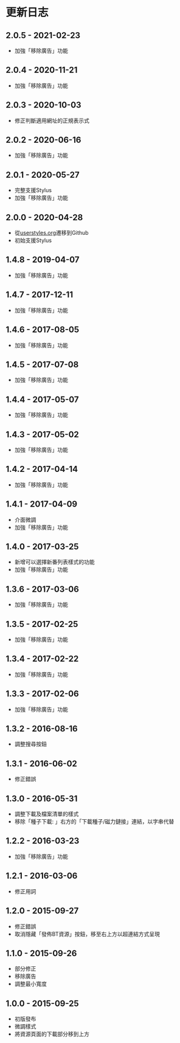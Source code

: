 # 更新日志

## 2.0.5 - 2021-02-23

- 加強「移除廣告」功能

## 2.0.4 - 2020-11-21

- 加強「移除廣告」功能

## 2.0.3 - 2020-10-03

- 修正判斷適用網址的正規表示式

## 2.0.2 - 2020-06-16

- 加強「移除廣告」功能

## 2.0.1 - 2020-05-27

- 完整支援Stylus
- 加強「移除廣告」功能

## 2.0.0 - 2020-04-28

- 從[userstyles.org](https://userstyles.org/styles/119129)遷移到Github
- 初始支援Stylus

## 1.4.8 - 2019-04-07

- 加強「移除廣告」功能

## 1.4.7 - 2017-12-11

- 加強「移除廣告」功能

## 1.4.6 - 2017-08-05

- 加強「移除廣告」功能

## 1.4.5 - 2017-07-08

- 加強「移除廣告」功能

## 1.4.4 - 2017-05-07

- 加強「移除廣告」功能

## 1.4.3 - 2017-05-02

- 加強「移除廣告」功能

## 1.4.2 - 2017-04-14

- 加強「移除廣告」功能

## 1.4.1 - 2017-04-09

- 介面微調
- 加強「移除廣告」功能

## 1.4.0 - 2017-03-25

- 新增可以選擇新番列表樣式的功能
- 加強「移除廣告」功能

## 1.3.6 - 2017-03-06

- 加強「移除廣告」功能

## 1.3.5 - 2017-02-25

- 加強「移除廣告」功能

## 1.3.4 - 2017-02-22

- 加強「移除廣告」功能

## 1.3.3 - 2017-02-06

- 加強「移除廣告」功能

## 1.3.2 - 2016-08-16

- 調整搜尋按鈕

## 1.3.1 - 2016-06-02

- 修正錯誤

## 1.3.0 - 2016-05-31

- 調整下載及檔案清單的樣式
- 移除「種子下載: 」右方的「下載種子/磁力鏈接」連結，以字串代替

## 1.2.2 - 2016-03-23

- 加強「移除廣告」功能

## 1.2.1 - 2016-03-06

- 修正用詞

## 1.2.0 - 2015-09-27

- 修正錯誤
- 取消隱藏「發佈BT資源」按鈕，移至右上方以超連結方式呈現

## 1.1.0 - 2015-09-26

- 部分修正
- 移除廣告
- 調整最小寬度

## 1.0.0 - 2015-09-25

- 初版發布
- 微調樣式
- 將資源頁面的下載部分移到上方
